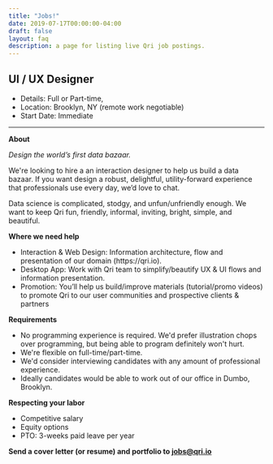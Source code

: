 ```yaml
---
title: "Jobs!"
date: 2019-07-17T00:00:00-04:00
draft: false
layout: faq
description: a page for listing live Qri job postings.
---
```


 <h2>UI / UX Designer</h2> 

- Details: Full or Part-time, 
- Location: Brooklyn, NY (remote work negotiable)
- Start Date: Immediate

** **

**About**

*Design the world’s first data bazaar.*

We're looking to hire a an interaction designer to help us build a data bazaar. If you want design a robust, delightful, utility-forward experience that professionals use every day, we’d love to chat.

Data science is complicated, stodgy, and unfun/unfriendly enough. We want to keep Qri fun, friendly, informal, inviting, bright, simple, and beautiful.  

**Where we need help**
<ul>
  <li>Interaction & Web Design: Information architecture, flow and presentation of our domain (https://qri.io). </li>
  <li>Desktop App: Work with Qri team to simplify/beautify UX & UI flows and information presentation. </li>
  <li>Promotion: You’ll help us build/improve materials (tutorial/promo videos) to promote Qri to our user communities and prospective clients & partners</li>
</ul>

**Requirements**
<ul>
  <li>No programming experience is required. We'd prefer illustration chops over programming, but being able to program definitely won't hurt.</li>
  <li>We're flexible on full-time/part-time.  </li>
  <li>We'd consider interviewing candidates with any amount of professional experience. </li>
  <li>Ideally candidates would be able to work out of our office in Dumbo, Brooklyn. </li>
</ul>

**Respecting your labor**
<ul>
  <li>Competitive salary </li>
  <li>Equity options </li>
  <li>PTO: 3-weeks paid leave per year </li>
</ul>

**Send a cover letter (or resume) and portfolio to jobs@qri.io**